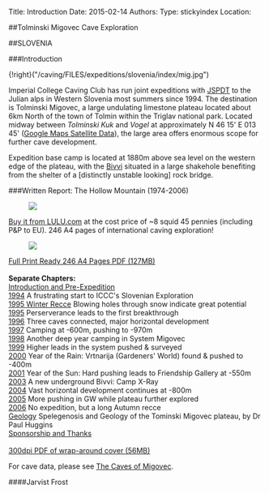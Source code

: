 Title: Introduction
Date: 2015-02-14
Authors:
Type: stickyindex
Location:

##Tolminski Migovec Cave Exploration

##SLOVENIA

###Introduction

{!right}("/caving/FILES/expeditions/slovenia/index/mig.jpg")

Imperial College Caving Club has run joint expeditions with <a href="http://www.pdtolmin.si">JSPDT</a> to the Julian alps in Western Slovenia most summers since 1994. The destination is Tolminski Migovec, a large undulating limestone plateau located about 6km North of the town of Tolmin within the Triglav national park.
Located midway between <i>Tolminski Kuk</i> and <i>Vogel</i> at approximately N 46 15' E 013 45' (<a href="http://maps.google.com/maps?f=q&amp;hl=en&amp;q=46.25+13.75&amp;ll=46.249971,13.74999&amp;spn=0.028252,0.086517&amp;t=k&amp;om=1">Google Maps Satellite Data</a>), the large area offers enormous scope for further cave development.

Expedition base camp is located at 1880m above sea level on the western edge of the plateau, with the <a href="/caving/photo_archive/slovenia/1996/bivi%20in%20the%20summer%201996%20by%20mark%20evans.html">Bivvi</a> situated in a large shakehole benefiting from the shelter of a [distinctly unstable looking] rock bridge.


###Written Report: The Hollow Mountain (1974-2006)

<figure class="article-img-left">
<a href="http://www.lulu.com/content/909368">
<img src="/caving/FILES/expeditions/slovenia/index/hollow_mountain.jpg">
</figure>

Buy it from LULU.com</a> at the cost price of ~8 squid 45 pennies (including P&amp;P to EU). 246 A4 pages of international caving exploration!

<figure class="article-img-right">
<img src="/caving/barebum_trans.png">
</figure>

<a href="/caving/FILES/expeditions/slovenia/hollowmountain/hollowmountain/hollow_mountain_final_full_246pages.pdf">Full Print Ready 246 A4 Pages PDF (127MB)</a><br>
<br>
<b>Separate Chapters:</b><br>
<a href="/caving/FILES/expeditions/slovenia/hollowmountain/hollowmountain/1993_pre.pdf">Introduction and Pre-Expedition</a>
<br><a href="/caving/FILES/expeditions/slovenia/hollowmountain/hollowmountain/1994.pdf">1994</a> A frustrating start to ICCC's Slovenian Exploration
<br><a href="/caving/FILES/expeditions/slovenia/hollowmountain/hollowmountain/1994_wintrec.pdf">1995 Winter Recce</a> Blowing holes through snow indicate great potential
<br><a href="/caving/FILES/expeditions/slovenia/hollowmountain/hollowmountain/1995.pdf">1995</a> Perserverance leads to the first breakthrough
<br><a href="/caving/FILES/expeditions/slovenia/hollowmountain/hollowmountain/1996.pdf">1996</a> Three caves connected, major horizontal development
<br><a href="/caving/FILES/expeditions/slovenia/hollowmountain/hollowmountain/1997.pdf">1997</a> Camping at -600m, pushing to -970m
<br><a href="/caving/FILES/expeditions/slovenia/hollowmountain/hollowmountain/1998.pdf">1998</a> Another deep year camping in System Migovec
<br><a href="/caving/FILES/expeditions/slovenia/hollowmountain/hollowmountain/1999.pdf">1999</a> Higher leads in the system pushed &amp; surveyed
<br><a href="/caving/FILES/expeditions/slovenia/hollowmountain/hollowmountain/2000.pdf">2000</a> Year of the Rain: Vrtnarija (Gardeners' World) found &amp; pushed to -400m
<br><a href="/caving/FILES/expeditions/slovenia/hollowmountain/hollowmountain/2001.pdf">2001</a> Year of the Sun: Hard pushing leads to Friendship Gallery at -550m
<br><a href="/caving/FILES/expeditions/slovenia/hollowmountain/hollowmountain/2003.pdf">2003</a> A new underground Bivvi: Camp X-Ray
<br><a href="/caving/FILES/expeditions/slovenia/hollowmountain/hollowmountain/2004.pdf">2004</a> Vast horizontal development continues at -800m
<br><a href="/caving/FILES/expeditions/slovenia/hollowmountain/hollowmountain/2005.pdf">2005</a> More pushing in GW while plateau further explored
<br><a href="/caving/FILES/expeditions/slovenia/hollowmountain/hollowmountain/2006.pdf">2006</a> No expedition, but a long Autumn recce
<br><a href="/caving/FILES/expeditions/slovenia/hollowmountain/hollowmountain/2007_geo.pdf">Geology</a> Spelegenosis and Geology of the Tominski Migovec plateau, by Dr Paul Huggins
<br><a href="/caving/FILES/expeditions/slovenia/hollowmountain/hollowmountain/2050_conclusion.pdf">Sponsorship and Thanks</a>
<br>
<br><a href="/caving/FILES/expeditions/slovenia/hollowmountain/hollowmountain/dec07-BOTH_COVERS_LULU_300DPI.pdf">300dpi PDF of wrap-around cover (56MB)</a>

For cave data, please see [The Caves of Migovec]({filename}).

####Jarvist Frost

